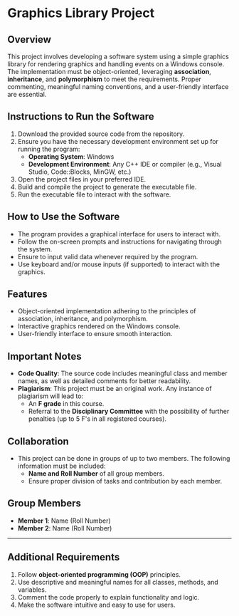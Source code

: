 # Graphics Library Project

## Overview
This project involves developing a software system using a simple graphics library for rendering graphics and handling events on a Windows console. The implementation must be object-oriented, leveraging **association**, **inheritance**, and **polymorphism** to meet the requirements. Proper commenting, meaningful naming conventions, and a user-friendly interface are essential.

## Instructions to Run the Software
1. Download the provided source code from the repository.
2. Ensure you have the necessary development environment set up for running the program:
   - **Operating System**: Windows
   - **Development Environment**: Any C++ IDE or compiler (e.g., Visual Studio, Code::Blocks, MinGW, etc.)
3. Open the project files in your preferred IDE.
4. Build and compile the project to generate the executable file.
5. Run the executable file to interact with the software.

## How to Use the Software
- The program provides a graphical interface for users to interact with.
- Follow the on-screen prompts and instructions for navigating through the system.
- Ensure to input valid data whenever required by the program.
- Use keyboard and/or mouse inputs (if supported) to interact with the graphics.

## Features
- Object-oriented implementation adhering to the principles of association, inheritance, and polymorphism.
- Interactive graphics rendered on the Windows console.
- User-friendly interface to ensure smooth interaction.

## Important Notes
- **Code Quality**: The source code includes meaningful class and member names, as well as detailed comments for better readability.
- **Plagiarism**: This project must be an original work. Any instance of plagiarism will lead to:
  - An **F grade** in this course.
  - Referral to the **Disciplinary Committee** with the possibility of further penalties (up to 5 F's in all registered courses).

## Collaboration
- This project can be done in groups of up to two members. The following information must be included:
  - **Name and Roll Number** of all group members.
  - Ensure proper division of tasks and contribution by each member.

## Group Members
- **Member 1**: Name (Roll Number)
- **Member 2**: Name (Roll Number)

---

## Additional Requirements
1. Follow **object-oriented programming (OOP)** principles.
2. Use descriptive and meaningful names for all classes, methods, and variables.
3. Comment the code properly to explain functionality and logic.
4. Make the software intuitive and easy to use for users.
